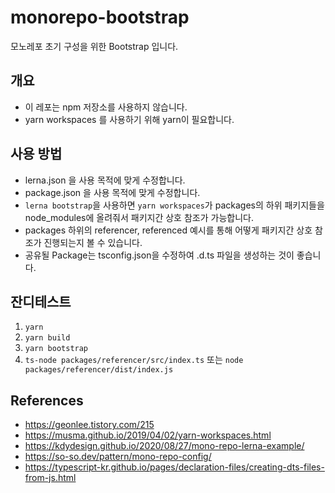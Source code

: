 # monorepo-bootstrap

모노레포 초기 구성을 위한 Bootstrap 입니다.

## 개요

-   이 레포는 npm 저장소를 사용하지 않습니다.
-   yarn workspaces 를 사용하기 위해 yarn이 필요합니다.

## 사용 방법

-   lerna.json 을 사용 목적에 맞게 수정합니다.
-   package.json 을 사용 목적에 맞게 수정합니다.
-   `lerna bootstrap`을 사용하면 `yarn workspaces`가 packages의 하위 패키지들을 node_modules에 올려줘서 패키지간 상호 참조가 가능합니다.
-   packages 하위의 referencer, referenced 예시를 통해 어떻게 패키지간 상호 참조가 진행되는지 볼 수 있습니다.
-   공유될 Package는 tsconfig.json을 수정하여 .d.ts 파일을 생성하는 것이 좋습니다.

## 잔디테스트

1.  `yarn`
2.  `yarn build`
3.  `yarn bootstrap`
4.  `ts-node packages/referencer/src/index.ts` 또는 `node packages/referencer/dist/index.js`

## References

-   https://geonlee.tistory.com/215
-   https://musma.github.io/2019/04/02/yarn-workspaces.html
-   https://kdydesign.github.io/2020/08/27/mono-repo-lerna-example/
-   https://so-so.dev/pattern/mono-repo-config/
-   https://typescript-kr.github.io/pages/declaration-files/creating-dts-files-from-js.html
